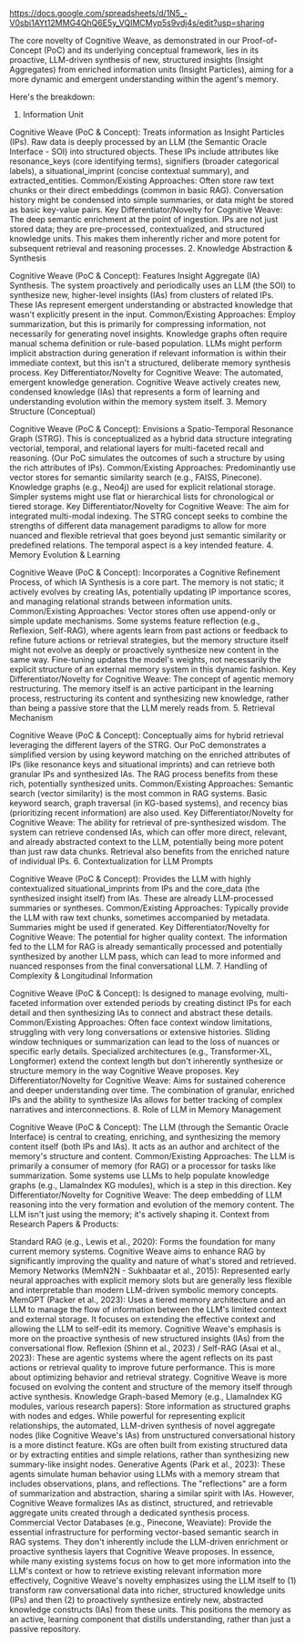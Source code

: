 https://docs.google.com/spreadsheets/d/1N5_-V0sbi1AYt12MMG4QhQ6E5y_VQIMCMyp5s9vdj4s/edit?usp=sharing


The core novelty of Cognitive Weave, as demonstrated in our Proof-of-Concept (PoC) and its underlying conceptual framework, lies in its proactive, LLM-driven synthesis of new, structured insights (Insight Aggregates) from enriched information units (Insight Particles), aiming for a more dynamic and emergent understanding within the agent's memory.

Here's the breakdown:

1. Information Unit

Cognitive Weave (PoC & Concept): Treats information as Insight Particles (IPs). Raw data is deeply processed by an LLM (the Semantic Oracle Interface - SOI) into structured objects. These IPs include attributes like resonance_keys (core identifying terms), signifiers (broader categorical labels), a situational_imprint (concise contextual summary), and extracted_entities.
Common/Existing Approaches: Often store raw text chunks or their direct embeddings (common in basic RAG). Conversation history might be condensed into simple summaries, or data might be stored as basic key-value pairs.
Key Differentiator/Novelty for Cognitive Weave: The deep semantic enrichment at the point of ingestion. IPs are not just stored data; they are pre-processed, contextualized, and structured knowledge units. This makes them inherently richer and more potent for subsequent retrieval and reasoning processes.
2. Knowledge Abstraction & Synthesis

Cognitive Weave (PoC & Concept): Features Insight Aggregate (IA) Synthesis. The system proactively and periodically uses an LLM (the SOI) to synthesize new, higher-level insights (IAs) from clusters of related IPs. These IAs represent emergent understanding or abstracted knowledge that wasn't explicitly present in the input.
Common/Existing Approaches: Employ summarization, but this is primarily for compressing information, not necessarily for generating novel insights. Knowledge graphs often require manual schema definition or rule-based population. LLMs might perform implicit abstraction during generation if relevant information is within their immediate context, but this isn't a structured, deliberate memory synthesis process.
Key Differentiator/Novelty for Cognitive Weave: The automated, emergent knowledge generation. Cognitive Weave actively creates new, condensed knowledge (IAs) that represents a form of learning and understanding evolution within the memory system itself.
3. Memory Structure (Conceptual)

Cognitive Weave (PoC & Concept): Envisions a Spatio-Temporal Resonance Graph (STRG). This is conceptualized as a hybrid data structure integrating vectorial, temporal, and relational layers for multi-faceted recall and reasoning. (Our PoC simulates the outcomes of such a structure by using the rich attributes of IPs).
Common/Existing Approaches: Predominantly use vector stores for semantic similarity search (e.g., FAISS, Pinecone). Knowledge graphs (e.g., Neo4j) are used for explicit relational storage. Simpler systems might use flat or hierarchical lists for chronological or tiered storage.
Key Differentiator/Novelty for Cognitive Weave: The aim for integrated multi-modal indexing. The STRG concept seeks to combine the strengths of different data management paradigms to allow for more nuanced and flexible retrieval that goes beyond just semantic similarity or predefined relations. The temporal aspect is a key intended feature.
4. Memory Evolution & Learning

Cognitive Weave (PoC & Concept): Incorporates a Cognitive Refinement Process, of which IA Synthesis is a core part. The memory is not static; it actively evolves by creating IAs, potentially updating IP importance scores, and managing relational strands between information units.
Common/Existing Approaches: Vector stores often use append-only or simple update mechanisms. Some systems feature reflection (e.g., Reflexion, Self-RAG), where agents learn from past actions or feedback to refine future actions or retrieval strategies, but the memory structure itself might not evolve as deeply or proactively synthesize new content in the same way. Fine-tuning updates the model's weights, not necessarily the explicit structure of an external memory system in this dynamic fashion.
Key Differentiator/Novelty for Cognitive Weave: The concept of agentic memory restructuring. The memory itself is an active participant in the learning process, restructuring its content and synthesizing new knowledge, rather than being a passive store that the LLM merely reads from.
5. Retrieval Mechanism

Cognitive Weave (PoC & Concept): Conceptually aims for hybrid retrieval leveraging the different layers of the STRG. Our PoC demonstrates a simplified version by using keyword matching on the enriched attributes of IPs (like resonance keys and situational imprints) and can retrieve both granular IPs and synthesized IAs. The RAG process benefits from these rich, potentially synthesized units.
Common/Existing Approaches: Semantic search (vector similarity) is the most common in RAG systems. Basic keyword search, graph traversal (in KG-based systems), and recency bias (prioritizing recent information) are also used.
Key Differentiator/Novelty for Cognitive Weave: The ability for retrieval of pre-synthesized wisdom. The system can retrieve condensed IAs, which can offer more direct, relevant, and already abstracted context to the LLM, potentially being more potent than just raw data chunks. Retrieval also benefits from the enriched nature of individual IPs.
6. Contextualization for LLM Prompts

Cognitive Weave (PoC & Concept): Provides the LLM with highly contextualized situational_imprints from IPs and the core_data (the synthesized insight itself) from IAs. These are already LLM-processed summaries or syntheses.
Common/Existing Approaches: Typically provide the LLM with raw text chunks, sometimes accompanied by metadata. Summaries might be used if generated.
Key Differentiator/Novelty for Cognitive Weave: The potential for higher quality context. The information fed to the LLM for RAG is already semantically processed and potentially synthesized by another LLM pass, which can lead to more informed and nuanced responses from the final conversational LLM.
7. Handling of Complexity & Longitudinal Information

Cognitive Weave (PoC & Concept): Is designed to manage evolving, multi-faceted information over extended periods by creating distinct IPs for each detail and then synthesizing IAs to connect and abstract these details.
Common/Existing Approaches: Often face context window limitations, struggling with very long conversations or extensive histories. Sliding window techniques or summarization can lead to the loss of nuances or specific early details. Specialized architectures (e.g., Transformer-XL, Longformer) extend the context length but don't inherently synthesize or structure memory in the way Cognitive Weave proposes.
Key Differentiator/Novelty for Cognitive Weave: Aims for sustained coherence and deeper understanding over time. The combination of granular, enriched IPs and the ability to synthesize IAs allows for better tracking of complex narratives and interconnections.
8. Role of LLM in Memory Management

Cognitive Weave (PoC & Concept): The LLM (through the Semantic Oracle Interface) is central to creating, enriching, and synthesizing the memory content itself (both IPs and IAs). It acts as an author and architect of the memory's structure and content.
Common/Existing Approaches: The LLM is primarily a consumer of memory (for RAG) or a processor for tasks like summarization. Some systems use LLMs to help populate knowledge graphs (e.g., LlamaIndex KG modules), which is a step in this direction.
Key Differentiator/Novelty for Cognitive Weave: The deep embedding of LLM reasoning into the very formation and evolution of the memory content. The LLM isn't just using the memory; it's actively shaping it.
Context from Research Papers & Products:

Standard RAG (e.g., Lewis et al., 2020): Forms the foundation for many current memory systems. Cognitive Weave aims to enhance RAG by significantly improving the quality and nature of what's stored and retrieved.
Memory Networks (MemN2N - Sukhbaatar et al., 2015): Represented early neural approaches with explicit memory slots but are generally less flexible and interpretable than modern LLM-driven symbolic memory concepts.
MemGPT (Packer et al., 2023): Uses a tiered memory architecture and an LLM to manage the flow of information between the LLM's limited context and external storage. It focuses on extending the effective context and allowing the LLM to self-edit its memory. Cognitive Weave's emphasis is more on the proactive synthesis of new structured insights (IAs) from the conversational flow.
Reflexion (Shinn et al., 2023) / Self-RAG (Asai et al., 2023): These are agentic systems where the agent reflects on its past actions or retrieval quality to improve future performance. This is more about optimizing behavior and retrieval strategy. Cognitive Weave is more focused on evolving the content and structure of the memory itself through active synthesis.
Knowledge Graph-based Memory (e.g., LlamaIndex KG modules, various research papers): Store information as structured graphs with nodes and edges. While powerful for representing explicit relationships, the automated, LLM-driven synthesis of novel aggregate nodes (like Cognitive Weave's IAs) from unstructured conversational history is a more distinct feature. KGs are often built from existing structured data or by extracting entities and simple relations, rather than synthesizing new summary-like insight nodes.
Generative Agents (Park et al., 2023): These agents simulate human behavior using LLMs with a memory stream that includes observations, plans, and reflections. The "reflections" are a form of summarization and abstraction, sharing a similar spirit with IAs. However, Cognitive Weave formalizes IAs as distinct, structured, and retrievable aggregate units created through a dedicated synthesis process.
Commercial Vector Databases (e.g., Pinecone, Weaviate): Provide the essential infrastructure for performing vector-based semantic search in RAG systems. They don't inherently include the LLM-driven enrichment or proactive synthesis layers that Cognitive Weave proposes.
In essence, while many existing systems focus on how to get more information into the LLM's context or how to retrieve existing relevant information more effectively, Cognitive Weave's novelty emphasizes using the LLM itself to (1) transform raw conversational data into richer, structured knowledge units (IPs) and then (2) to proactively synthesize entirely new, abstracted knowledge constructs (IAs) from these units. This positions the memory as an active, learning component that distills understanding, rather than just a passive repository.